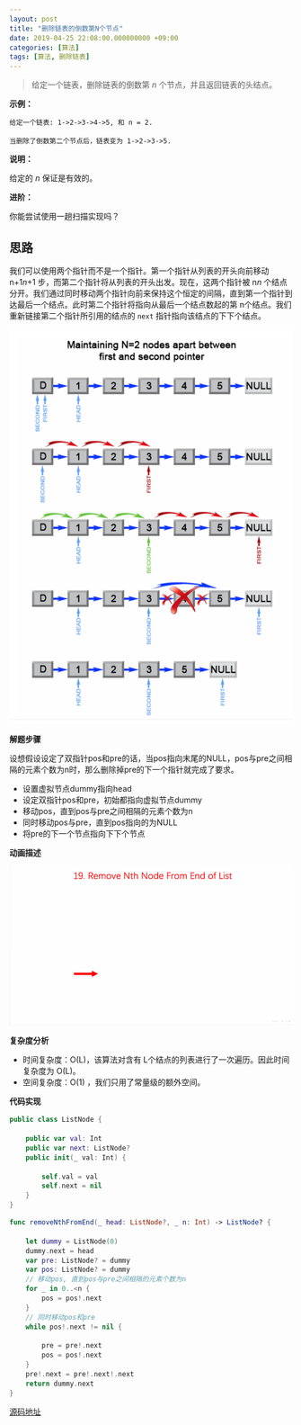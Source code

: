 ```yaml
---
layout: post
title: "删除链表的倒数第N个节点"
date: 2019-04-25 22:08:00.000000000 +09:00
categories: [算法]
tags: [算法, 删除链表]
---
```


> 给定一个链表，删除链表的倒数第 *n* 个节点，并且返回链表的头结点。

**示例：**

```
给定一个链表: 1->2->3->4->5, 和 n = 2.

当删除了倒数第二个节点后，链表变为 1->2->3->5.
```

**说明：**

给定的 *n* 保证是有效的。

**进阶：**

你能尝试使用一趟扫描实现吗？

## 思路

我们可以使用两个指针而不是一个指针。第一个指针从列表的开头向前移动 n+1*n*+1 步，而第二个指针将从列表的开头出发。现在，这两个指针被 n*n* 个结点分开。我们通过同时移动两个指针向前来保持这个恒定的间隔，直到第一个指针到达最后一个结点。此时第二个指针将指向从最后一个结点数起的第 n个结点。我们重新链接第二个指针所引用的结点的 `next` 指针指向该结点的下下个结点。

![](/assets/images/al-RemoveNthFromEnd-01.png)

**解题步骤**

设想假设设定了双指针pos和pre的话，当pos指向末尾的NULL，pos与pre之间相隔的元素个数为n时，那么删除掉pre的下一个指针就完成了要求。

- 设置虚拟节点dummy指向head
- 设定双指针pos和pre，初始都指向虚拟节点dummy
- 移动pos，直到pos与pre之间相隔的元素个数为n
- 同时移动pos与pre，直到pos指向的为NULL
- 将pre的下一个节点指向下下个节点

**动画描述**

![](/assets/images/al-RemoveNthFromEnd-02.gif)

**复杂度分析**

- 时间复杂度：O(L)，该算法对含有 L个结点的列表进行了一次遍历。因此时间复杂度为 O(L)。
- 空间复杂度：O(1) ，我们只用了常量级的额外空间。

**代码实现**

```swift
public class ListNode {
    
    public var val: Int
    public var next: ListNode?
    public init(_ val: Int) {
        
        self.val = val
        self.next = nil
    }
}
```

```swift
func removeNthFromEnd(_ head: ListNode?, _ n: Int) -> ListNode? {
        
    let dummy = ListNode(0)
    dummy.next = head
    var pre: ListNode? = dummy
    var pos: ListNode? = dummy
    // 移动pos, 直到pos与pre之间相隔的元素个数为n
    for _ in 0..<n {
        pos = pos!.next
    }
    // 同时移动pos和pre
    while pos!.next != nil {

        pre = pre!.next
        pos = pos!.next
    }
    pre!.next = pre!.next!.next
    return dummy.next
}
```

[源码地址](https://github.com/Jovins/Algorithm)